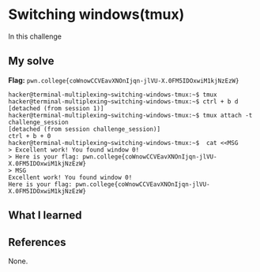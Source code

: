 # Switching windows(tmux)

In this challenge 

## My solve
**Flag:** `pwn.college{coWnowCCVEavXNOnIjqn-jlVU-X.0FM5IDOxwiM1kjNzEzW}`


```
hacker@terminal-multiplexing~switching-windows-tmux:~$ tmux
hacker@terminal-multiplexing~switching-windows-tmux:~$ ctrl + b d
[detached (from session 1)]
hacker@terminal-multiplexing~switching-windows-tmux:~$ tmux attach -t challenge_session
[detached (from session challenge_session)]
ctrl + b + 0
hacker@terminal-multiplexing~switching-windows-tmux:~$  cat <<MSG
> Excellent work! You found window 0!
> Here is your flag: pwn.college{coWnowCCVEavXNOnIjqn-jlVU-X.0FM5IDOxwiM1kjNzEzW}
> MSG
Excellent work! You found window 0!
Here is your flag: pwn.college{coWnowCCVEavXNOnIjqn-jlVU-X.0FM5IDOxwiM1kjNzEzW}
```

## What I learned


## References 
None.
